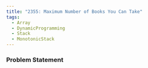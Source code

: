 ```yaml
---
title: "2355: Maximum Number of Books You Can Take"
tags:
  - Array
  - DynamicProgramming
  - Stack
  - MonotonicStack
---
```

### Problem Statement

